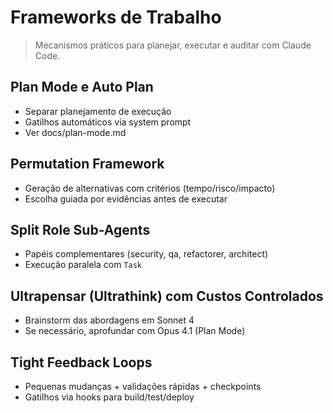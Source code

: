 # Frameworks de Trabalho

> Mecanismos práticos para planejar, executar e auditar com Claude Code.

## Plan Mode e Auto Plan
- Separar planejamento de execução
- Gatilhos automáticos via system prompt
- Ver docs/plan-mode.md

## Permutation Framework
- Geração de alternativas com critérios (tempo/risco/impacto)
- Escolha guiada por evidências antes de executar

## Split Role Sub-Agents
- Papéis complementares (security, qa, refactorer, architect)
- Execução paralela com `Task`

## Ultrapensar (Ultrathink) com Custos Controlados
- Brainstorm das abordagens em Sonnet 4
- Se necessário, aprofundar com Opus 4.1 (Plan Mode)

## Tight Feedback Loops
- Pequenas mudanças + validações rápidas + checkpoints
- Gatilhos via hooks para build/test/deploy
